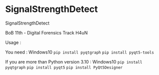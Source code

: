 # SignalStrengthDetect

SignalStrengthDetect

BoB 11th - Digital Forensics Track
H4uN

Usage :

You need :
Windows10
`pip install pyqtgraph`
`pip install pyqt5-tools`

If you are more than Python version 3.10 :
Windows10
`pip install pyqtgraph`
`pip install pyqt5`
`pip install PyQt5Designer`
